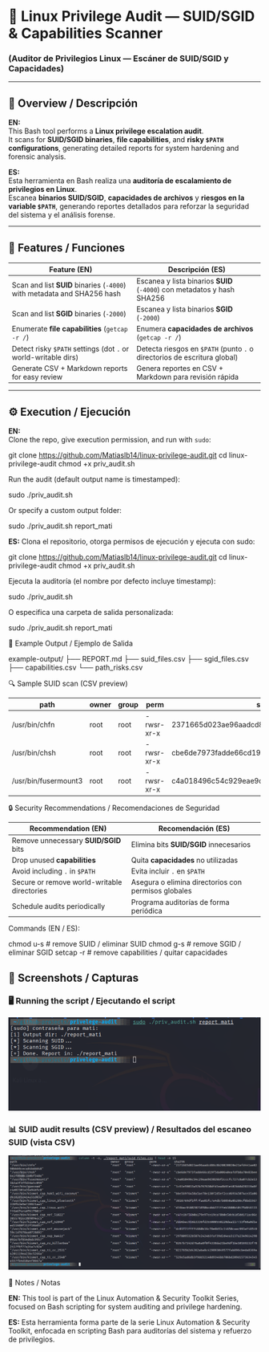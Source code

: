 # 🧩 Linux Privilege Audit — SUID/SGID & Capabilities Scanner  
### (Auditor de Privilegios Linux — Escáner de SUID/SGID y Capacidades)

---

## 🧠 Overview / Descripción  

**EN:**  
This Bash tool performs a **Linux privilege escalation audit**.  
It scans for **SUID/SGID binaries**, **file capabilities**, and **risky `$PATH` configurations**, generating detailed reports for system hardening and forensic analysis.  

**ES:**  
Esta herramienta en Bash realiza una **auditoría de escalamiento de privilegios en Linux**.  
Escanea **binarios SUID/SGID**, **capacidades de archivos** y **riesgos en la variable `$PATH`**, generando reportes detallados para reforzar la seguridad del sistema y el análisis forense.

---

## 🚀 Features / Funciones  

| Feature (EN) | Descripción (ES) |
| ------------- | ---------------- |
| Scan and list **SUID** binaries (`-4000`) with metadata and SHA256 hash | Escanea y lista binarios **SUID** (`-4000`) con metadatos y hash SHA256 |
| Scan and list **SGID** binaries (`-2000`) | Escanea y lista binarios **SGID** (`-2000`) |
| Enumerate **file capabilities** (`getcap -r /`) | Enumera **capacidades de archivos** (`getcap -r /`) |
| Detect risky `$PATH` settings (dot `.` or world-writable dirs) | Detecta riesgos en `$PATH` (punto `.` o directorios de escritura global) |
| Generate CSV + Markdown reports for easy review | Genera reportes en CSV + Markdown para revisión rápida |

---

## ⚙️ Execution / Ejecución  

**EN:**  
Clone the repo, give execution permission, and run with `sudo`:  

git clone https://github.com/Matiaslb14/linux-privilege-audit.git
cd linux-privilege-audit
chmod +x priv_audit.sh

Run the audit (default output name is timestamped):

sudo ./priv_audit.sh

Or specify a custom output folder:

sudo ./priv_audit.sh report_mati

**ES:**
Clona el repositorio, otorga permisos de ejecución y ejecuta con sudo:

git clone https://github.com/Matiaslb14/linux-privilege-audit.git
cd linux-privilege-audit
chmod +x priv_audit.sh

Ejecuta la auditoría (el nombre por defecto incluye timestamp):

sudo ./priv_audit.sh

O especifica una carpeta de salida personalizada:

sudo ./priv_audit.sh report_mati

📂 Example Output / Ejemplo de Salida

example-output/
 ├── REPORT.md
 ├── suid_files.csv
 ├── sgid_files.csv
 ├── capabilities.csv
 └── path_risks.csv

🔍 Sample SUID scan (CSV preview)

| path                 | owner | group | perm       | sha256                                         |
| -------------------- | ----- | ----- | ---------- | ---------------------------------------------- |
| /usr/bin/chfn        | root  | root  | -rwsr-xr-x | 2371665d023ae96aadcd86c8b2000200e23adf441ae02  |
| /usr/bin/chsh        | root  | root  | -rwsr-xr-x | cbe6de7973fadde66cd19f5da00640eafdfb8a70e83bee |
| /usr/bin/fusermount3 | root  | root  | -rwsr-xr-x | c4a018496c54c929eae9d032bf2cccf72c7a0cb72e13   |

🔒 Security Recommendations / Recomendaciones de Seguridad

| Recommendation (EN)                         | Recomendación (ES)                                  |
| ------------------------------------------- | --------------------------------------------------- |
| Remove unnecessary **SUID/SGID** bits       | Elimina bits **SUID/SGID** innecesarios             |
| Drop unused **capabilities**                | Quita **capacidades** no utilizadas                 |
| Avoid including `.` in `$PATH`              | Evita incluir `.` en `$PATH`                        |
| Secure or remove world-writable directories | Asegura o elimina directorios con permisos globales |
| Schedule audits periodically                | Programa auditorías de forma periódica              |

Commands (EN / ES):

chmod u-s <file>     # remove SUID / eliminar SUID
chmod g-s <file>     # remove SGID / eliminar SGID
setcap -r <file>     # remove capabilities / quitar capacidades

## 📸 Screenshots / Capturas  

### 🖥️ Running the script / Ejecutando el script  
<p align="center">
  <img src="images/run_script.png" alt="Run script" width="700">
</p>

### 📊 SUID audit results (CSV preview) / Resultados del escaneo SUID (vista CSV)  
<p align="center">
  <img src="images/suid_results.png" alt="SUID results" width="700">
</p>

📘 Notes / Notas

**EN:**
This tool is part of the Linux Automation & Security Toolkit Series, focused on Bash scripting for system auditing and privilege hardening.

**ES:**
Esta herramienta forma parte de la serie Linux Automation & Security Toolkit, enfocada en scripting Bash para auditorías del sistema y refuerzo de privilegios.
